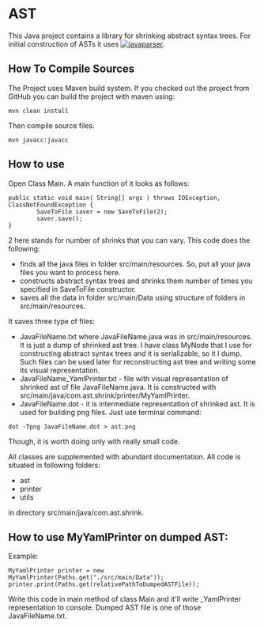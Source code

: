 # AST

This Java project contains a library for shrinking abstract syntax trees. For initial construction of ASTs it uses [![javaparser]()](https://github.com/javaparser/javaparser#javaparser).

## How To Compile Sources
The Project uses Maven build system. 
If you checked out the project from GitHub you can build the project with maven using:
```
mvn clean install
```
Then compile source files:
```
mvn javacc:javacc
```

## How to use

Open Class Main. A main function of it looks as follows:
```
public static void main( String[] args ) throws IOException, ClassNotFoundException {
        SaveToFile saver = new SaveToFile(2);
        saver.save();
}
```
2 here stands for number of shrinks that you can vary.
This code does the following:
* finds all the java files in folder src/main/resources. So, put all your java files you want to process here.
* constructs abstract syntax trees and shrinks them number of times you specified in SaveToFile constructor.
* saves all the data in folder src/main/Data using structure of folders in src/main/resources.

It saves three type of files:
* JavaFileName.txt where JavaFileName.java was in src/main/resources. It is just a dump of shrinked ast tree. I have class MyNode that I use for constructing 
abstract syntax trees and it is serializable, so it I dump. Such files can be used later for reconstructing ast tree and writing some its visual representation.
* JavaFileName_YamlPrinter.txt - file with visual representation of shrinked ast of file JavaFileName.java. It is constructed with src/main/java/com.ast.shrink/printer/MyYamlPrinter.
* JavaFileName.dot - it is intermediate representation of shrinked ast. It is used for building png files. Just use terminal command:

```
dot -Tpng JavaFileName.dot > ast.png
```

Though, it is worth doing only with really small code.

All classes are supplemented with abundant documentation. 
All code is situated in following folders:
* ast
* printer
* utils

in directory src/main/java/com.ast.shrink.

## How to use MyYamlPrinter on dumped AST:
Example:
```
MyYamlPrinter printer = new MyYamlPrinter(Paths.get("./src/main/Data"));
printer.print(Paths.get(relativePathToDumpedASTFile));
```
Write this code in main method of class Main and it'll write _YamlPrinter representation to console.
Dumped AST file is one of those JavaFileName.txt.



